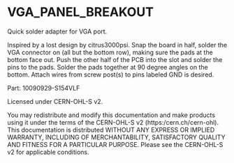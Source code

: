 # VGA_PANEL_BREAKOUT
 Quick solder adapter for VGA port.

 Inspired by a lost design by citrus3000psi. Snap the board in half, solder the VGA connector on (all but the bottom row), making sure the pads at the bottom face out.
 Push the other half of the PCB into the slot and solder the pins to the pads. Solder the pads together at 90 degree angles on the bottom. Attach wires from screw post(s) to pins labeled GND is desired.
 
 Part:
 10090929-S154VLF

Licensed under CERN-OHL-S v2.

You may redistribute and modify this documentation and make products
using it under the terms of the CERN-OHL-S v2 (https:/cern.ch/cern-ohl).
This documentation is distributed WITHOUT ANY EXPRESS OR IMPLIED
WARRANTY, INCLUDING OF MERCHANTABILITY, SATISFACTORY QUALITY
AND FITNESS FOR A PARTICULAR PURPOSE. Please see the CERN-OHL-S v2
for applicable conditions.
 
